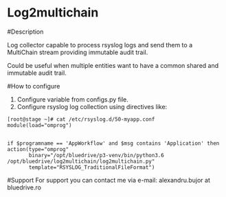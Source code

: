 # Log2multichain

#Description

Log collector capable to process rsyslog logs and send them to a MultiChain stream providing immutable audit trail.

Could be useful when multiple entities want to have a common shared and immutable audit trail.

#How to configure


1. Configure variable from configs.py file.
2. Configure rsyslog log collection using directives like:

```
[root@stage ~]# cat /etc/rsyslog.d/50-myapp.conf 
module(load="omprog")


if $programname == 'AppWorkflow' and $msg contains 'Application' then action(type="omprog"
       binary="/opt/bluedrive/p3-venv/bin/python3.6 /opt/bluedrive/log2multichain/log2multichain.py"
       template="RSYSLOG_TraditionalFileFormat")

```

#Support
For support you can contact me via e-mail: alexandru.bujor at bluedrive.ro
